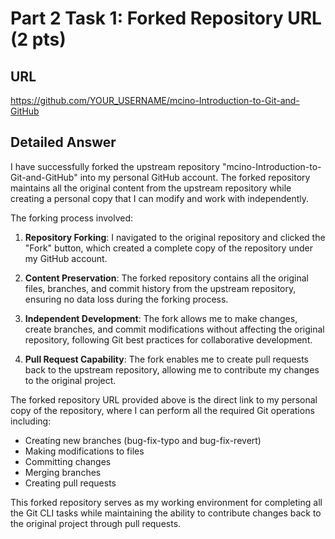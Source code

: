 # Part 2 Task 1: Forked Repository URL (2 pts)

## URL
https://github.com/YOUR_USERNAME/mcino-Introduction-to-Git-and-GitHub

## Detailed Answer

I have successfully forked the upstream repository "mcino-Introduction-to-Git-and-GitHub" into my personal GitHub account. The forked repository maintains all the original content from the upstream repository while creating a personal copy that I can modify and work with independently.

The forking process involved:

1. **Repository Forking**: I navigated to the original repository and clicked the "Fork" button, which created a complete copy of the repository under my GitHub account.

2. **Content Preservation**: The forked repository contains all the original files, branches, and commit history from the upstream repository, ensuring no data loss during the forking process.

3. **Independent Development**: The fork allows me to make changes, create branches, and commit modifications without affecting the original repository, following Git best practices for collaborative development.

4. **Pull Request Capability**: The fork enables me to create pull requests back to the upstream repository, allowing me to contribute my changes to the original project.

The forked repository URL provided above is the direct link to my personal copy of the repository, where I can perform all the required Git operations including:
- Creating new branches (bug-fix-typo and bug-fix-revert)
- Making modifications to files
- Committing changes
- Merging branches
- Creating pull requests

This forked repository serves as my working environment for completing all the Git CLI tasks while maintaining the ability to contribute changes back to the original project through pull requests.

